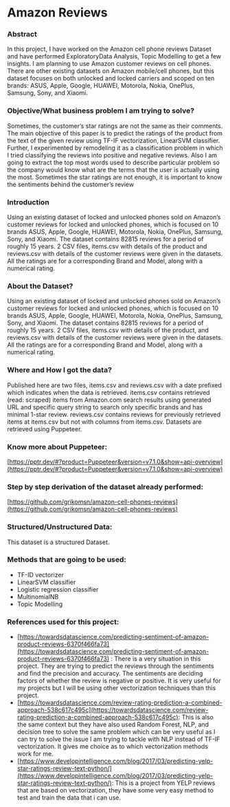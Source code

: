 # Amazon Reviews

### Abstract
In this project, I have worked on the Amazon cell phone reviews Dataset and have performed ExploratoryData Analysis, Topic Modelling to get a few insights. I am planning to use Amazon customer reviews on cell phones. There are other existing datasets on Amazon mobile/cell phones, but this dataset focuses on both unlocked and locked carriers and scoped on ten brands: ASUS, Apple, Google, HUAWEI, Motorola, Nokia, OnePlus, Samsung, Sony, and Xiaomi.

### Objective/What business problem I am trying to solve?
Sometimes, the customer’s star ratings are not the same as their comments. The main objective of this paper is to predict the ratings of the product from the text of the given review using TF-IF vectorization, LinearSVM classifier. Further, I experimented by remodeling it as a classification problem in which I tried classifying the reviews into positive and negative reviews.
Also I am going to extract the top most words used to describe particular problem so the company would know what are the terms that the user is actually using the most. Sometimes the star ratings are not enough, it is important to know the sentiments behind the customer’s review

### Introduction
Using an existing dataset of locked and unlocked phones sold on Amazon’s customer reviews for locked and unlocked phones, which is focused on 10 brands ASUS, Apple, Google, HUAWEI, Motorola, Nokia, OnePlus, Samsung, Sony, and Xiaomi. The dataset contains 82815 reviews for a period of roughly 15 years. 2 CSV files, items.csv with details of the product and reviews.csv  with details of the customer reviews were given in the datasets. All the ratings are for a corresponding Brand and Model, along with a numerical rating. 

### About the Dataset?
Using an existing dataset of locked and unlocked phones sold on Amazon’s customer reviews for locked and unlocked phones, which is focused on 10 brands ASUS, Apple, Google, HUAWEI, Motorola, Nokia, OnePlus, Samsung, Sony, and Xiaomi. The dataset contains 82815 reviews for a period of roughly 15 years. 2 CSV files, items.csv with details of the product, and reviews.csv  with details of the customer reviews were given in the datasets. All the ratings are for a corresponding Brand and Model, along with a numerical rating. 

### Where and How I got the data?
Published here are two files, items.csv and reviews.csv with a date prefixed which indicates when the data is retrieved.
items.csv contains retrieved (read: scraped) items from Amazon.com search results using generated URL and specific query string to search only specific brands and has minimal 1-star review.
reviews.csv contains reviews for previously retrieved items at items.csv but not with columns from items.csv.
Datasets are retrieved using Puppeteer.

### Know more about Puppeteer: 
[https://pptr.dev/#?product=Puppeteer&version=v7.1.0&show=api-overview](https://pptr.dev/#?product=Puppeteer&version=v7.1.0&show=api-overview)

### Step by step derivation of the dataset already performed:
[https://github.com/grikomsn/amazon-cell-phones-reviews](https://github.com/grikomsn/amazon-cell-phones-reviews)

### Structured/Unstructured Data: 
This dataset is a structured Dataset. 

### Methods that are going to be used:
- TF-ID vectorizer 
- LinearSVM classifier
- Logistic regression classifier 
-	MultinomialNB 
-	Topic Modelling

### References used for this project:
- [https://towardsdatascience.com/predicting-sentiment-of-amazon-product-reviews-6370f466fa73](https://towardsdatascience.com/predicting-sentiment-of-amazon-product-reviews-6370f466fa73) : There is a very situation in this project. They are trying to predict the reviews through the sentiments and find the precision and accuracy. The sentiments are deciding factors of whether the review is negative or positive. It is very useful for my projects but I will be using other vectorization techniques than this project.
- [https://towardsdatascience.com/review-rating-prediction-a-combined-approach-538c617c495c](https://towardsdatascience.com/review-rating-prediction-a-combined-approach-538c617c495c): This is also the same context but they have also used Random Forest, NLP, and decision tree to solve the same problem which can be very useful as I can try to solve the issue I am trying to tackle with NLP instead of TF-IF vectorization. It gives me choice as to which vectorization methods work for me.
- [https://www.developintelligence.com/blog/2017/03/predicting-yelp-star-ratings-review-text-python/](https://www.developintelligence.com/blog/2017/03/predicting-yelp-star-ratings-review-text-python/): This is a project from YELP reviews that are based on vectorization, they have some very easy method to test and train the data that i can use.


